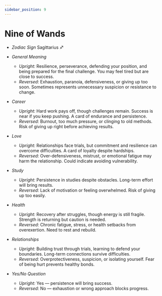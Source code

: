 ```yaml
---
sidebar_position: 9
---
```


# Nine of Wands

- *Zodiac Sign* Sagittarius ♐️
- *General Meaning*
  - *Upright:* Resilience, perseverance, defending your position, and being prepared for the final challenge. You may feel tired but are close to success.
  - *Reversed:* Exhaustion, paranoia, defensiveness, or giving up too soon. Sometimes represents unnecessary suspicion or resistance to change.

- *Career*
  - *Upright:* Hard work pays off, though challenges remain. Success is near if you keep pushing. A card of endurance and persistence.
  - *Reversed:* Burnout, too much pressure, or clinging to old methods. Risk of giving up right before achieving results.

- *Love*
  - *Upright:* Relationships face trials, but commitment and resilience can overcome difficulties. A card of loyalty despite hardships.
  - *Reversed:* Over-defensiveness, mistrust, or emotional fatigue may harm the relationship. Could indicate avoiding vulnerability.

- *Study*
  - *Upright:* Persistence in studies despite obstacles. Long-term effort will bring results.
  - *Reversed:* Lack of motivation or feeling overwhelmed. Risk of giving up too easily.

- *Health*
  - *Upright:* Recovery after struggles, though energy is still fragile. Strength is returning but caution is needed.
  - *Reversed:* Chronic fatigue, stress, or health setbacks from overexertion. Need to rest and rebuild.

- *Relationships*
  - *Upright:* Building trust through trials, learning to defend your boundaries. Long-term connections survive difficulties.
  - *Reversed:* Overprotectiveness, suspicion, or isolating yourself. Fear of being hurt prevents healthy bonds.

- *Yes/No Question*
  - *Upright:* Yes — persistence will bring success.
  - *Reversed:* No — exhaustion or wrong approach blocks progress.
